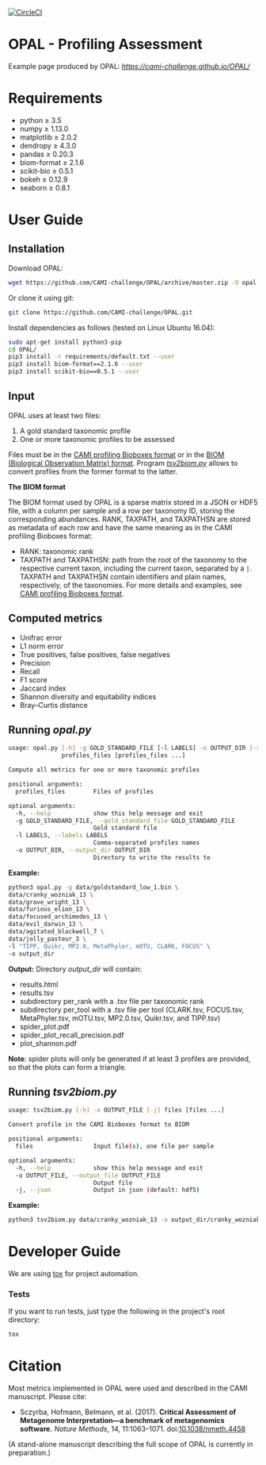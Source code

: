 [![CircleCI](https://circleci.com/gh/CAMI-challenge/OPAL.svg?style=svg)](https://circleci.com/gh/CAMI-challenge/OPAL)

# OPAL - Profiling Assessment

Example page produced by OPAL: *https://cami-challenge.github.io/OPAL/*


# Requirements

* python &ge; 3.5
* numpy &ge; 1.13.0
* matplotlib &ge; 2.0.2
* dendropy &ge; 4.3.0
* pandas &ge; 0.20.3
* biom-format &ge; 2.1.6
* scikit-bio &ge; 0.5.1
* bokeh &ge; 0.12.9
* seaborn &ge; 0.8.1

# User Guide

## Installation

Download OPAL:
~~~BASH
wget https://github.com/CAMI-challenge/OPAL/archive/master.zip -O opal.zip
~~~
Or clone it using git:
~~~BASH
git clone https://github.com/CAMI-challenge/OPAL.git
~~~

Install dependencies as follows (tested on Linux Ubuntu 16.04):

~~~BASH
sudo apt-get install python3-pip
cd OPAL/
pip3 install -r requirements/default.txt --user
pip3 install biom-format==2.1.6 --user
pip3 install scikit-bio==0.5.1 --user
~~~

## Input
OPAL uses at least two files:
1. A gold standard taxonomic profile
2. One or more taxonomic profiles to be assessed

Files must be in the [CAMI profiling Bioboxes format](https://github.com/bioboxes/rfc/tree/master/data-format) or in the [BIOM (Biological Observation Matrix) format](http://biom-format.org/). Program [_tsv2biom.py_](#running-tsv2biompy) allows to convert profiles from the former format to the latter.

**The BIOM format**

The BIOM format used by OPAL is a sparse matrix stored in a JSON or HDF5 file, with a column per sample and a row per taxonomy ID, storing the corresponding abundances. RANK, TAXPATH, and TAXPATHSN are stored as metadata of each row and have the same meaning as in the CAMI profiling Bioboxes format:
* RANK: taxonomic rank
* TAXPATH and TAXPATHSN: path from the root of the taxonomy to the respective current taxon, including the current taxon, separated by a `|`. TAXPATH and TAXPATHSN contain identifiers and plain names, respectively, of the taxonomies. For more details and examples, see [CAMI profiling Bioboxes format](https://github.com/bioboxes/rfc/tree/master/data-format).

## Computed metrics

* Unifrac error
* L1 norm error
* True positives, false positives, false negatives
* Precision
* Recall
* F1 score
* Jaccard index
* Shannon diversity and equitability indices
* Bray–Curtis distance

## Running _opal.py_
~~~BASH
usage: opal.py [-h] -g GOLD_STANDARD_FILE [-l LABELS] -o OUTPUT_DIR [-r]
               profiles_files [profiles_files ...]

Compute all metrics for one or more taxonomic profiles

positional arguments:
  profiles_files        Files of profiles

optional arguments:
  -h, --help            show this help message and exit
  -g GOLD_STANDARD_FILE, --gold_standard_file GOLD_STANDARD_FILE
                        Gold standard file
  -l LABELS, --labels LABELS
                        Comma-separated profiles names
  -o OUTPUT_DIR, --output_dir OUTPUT_DIR
                        Directory to write the results to
~~~
**Example:**
~~~BASH
python3 opal.py -g data/goldstandard_low_1.bin \
data/cranky_wozniak_13 \
data/grave_wright_13 \
data/furious_elion_13 \
data/focused_archimedes_13 \
data/evil_darwin_13 \
data/agitated_blackwell_7 \
data/jolly_pasteur_3 \
-l "TIPP, Quikr, MP2.0, MetaPhyler, mOTU, CLARK, FOCUS" \
-o output_dir
~~~
**Output:**
Directory _output_dir_ will contain:
* results.html
* results.tsv
* subdirectory per_rank with a .tsv file per taxonomic rank
* subdirectory per_tool with a .tsv file per tool (CLARK.tsv, FOCUS.tsv, MetaPhyler.tsv, mOTU.tsv, MP2.0.tsv, Quikr.tsv, and TIPP.tsv)
* spider_plot.pdf
* spider_plot_recall_precision.pdf
* plot_shannon.pdf

__Note__: spider plots will only be generated if at least 3 profiles are provided, so that the plots can form a triangle.

## Running _tsv2biom.py_
~~~BASH
usage: tsv2biom.py [-h] -o OUTPUT_FILE [-j] files [files ...]

Convert profile in the CAMI Bioboxes format to BIOM

positional arguments:
  files                 Input file(s), one file per sample

optional arguments:
  -h, --help            show this help message and exit
  -o OUTPUT_FILE, --output_file OUTPUT_FILE
                        Output file
  -j, --json            Output in json (default: hdf5)
~~~
**Example:**
~~~BASH
python3 tsv2biom.py data/cranky_wozniak_13 -o output_dir/cranky_wozniak_13.biom
~~~

# Developer Guide

We are using [tox]((https://tox.readthedocs.io/en/latest/)) for project automation.

### Tests

If you want to run tests, just type the following in the project's root directory:

~~~BASH
tox
~~~

# Citation

Most metrics implemented in OPAL were used and described in the CAMI manuscript. Please cite:
* Sczyrba, Hofmann, Belmann, et al. (2017). **Critical Assessment of Metagenome Interpretation—a benchmark of metagenomics software.** *Nature Methods*, 14, 11:1063–1071. doi:[10.1038/nmeth.4458](https://doi.org/10.1038/nmeth.4458)

(A stand-alone manuscript describing the full scope of OPAL is currently in preparation.)
